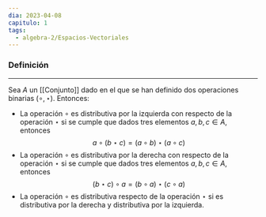 ```yaml
---
dia: 2023-04-08
capitulo: 1
tags:
  - algebra-2/Espacios-Vectoriales
---
```

### Definición
---
Sea $A$ un [[Conjunto]] dado en el que se han definido dos operaciones binarias $(\circ, \star)$. Entonces:

* La operación $\circ$ es distributiva por la izquierda con respecto de la operación $\star$ si se cumple que dados tres elementos $a, b, c \in A$, entonces $$ a \circ (b \star c) = (a \circ b) \star (a \circ c) $$
* La operación $\circ$ es distributiva por la derecha con respecto de la operación $\star$ si se cumple que dados tres elementos $a, b, c \in A$, entonces $$ (b \star c) \circ a = (b \circ a) \star (c \circ a) $$
* La operación $\circ$ es distributiva respecto de la operación $\star$ si es distributiva por la derecha y distributiva por la izquierda.